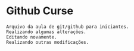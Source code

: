 # Github Curse
	Arquivo da aula de git/github para iniciantes.
	Realizando algumas alterações.
	Editando novamente.
	Realizando outras modificações.
